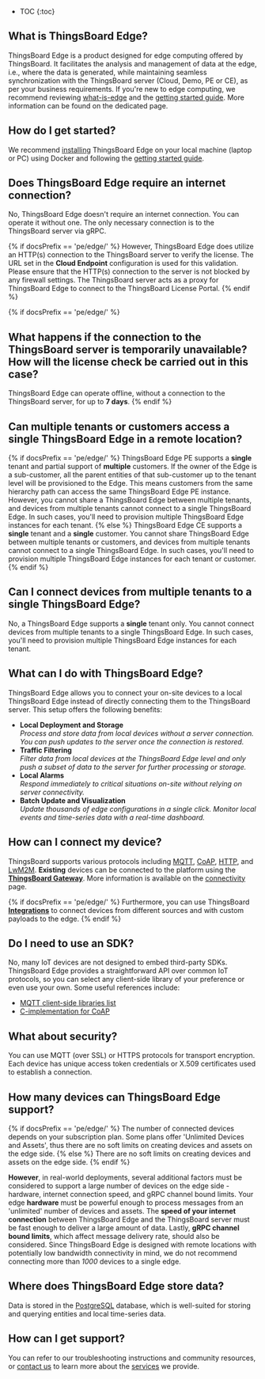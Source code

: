 * TOC
{:toc}


## What is ThingsBoard Edge?

ThingsBoard Edge is a product designed for edge computing offered by ThingsBoard. 
It facilitates the analysis and management of data at the edge, i.e., where the data is generated, while maintaining seamless synchronization with the ThingsBoard server (Cloud, Demo, PE or CE), as per your business requirements. 
If you're new to edge computing, we recommend reviewing [what-is-edge](/docs/{{docsPrefix}}getting-started-guides/what-is-edge/) and the [getting started guide](/docs/{{docsPrefix}}getting-started/). 
More information can be found on the dedicated page.

## How do I get started?

We recommend [installing](/docs/user-guide/install/{{docsPrefix}}installation-options/) ThingsBoard Edge on your local machine (laptop or PC) using Docker and following the [getting started guide](/docs/{{docsPrefix}}getting-started/).

## Does ThingsBoard Edge require an internet connection?

No, ThingsBoard Edge doesn't require an internet connection. 
You can operate it without one. 
The only necessary connection is to the ThingsBoard server via gRPC.

{% if docsPrefix == 'pe/edge/' %}
However, ThingsBoard Edge does utilize an HTTP(s) connection to the ThingsBoard server to verify the license. 
The URL set in the **Cloud Endpoint** configuration is used for this validation. 
Please ensure that the HTTP(s) connection to the server is not blocked by any firewall settings. 
The ThingsBoard server acts as a proxy for ThingsBoard Edge to connect to the ThingsBoard License Portal.
{% endif %}

{% if docsPrefix == 'pe/edge/' %}
## What happens if the connection to the ThingsBoard server is temporarily unavailable? How will the license check be carried out in this case?

ThingsBoard Edge can operate offline, without a connection to the ThingsBoard server, for up to **7 days**.
{% endif %}

## Can multiple tenants or customers access a single ThingsBoard Edge in a remote location?

{% if docsPrefix == 'pe/edge/' %}
ThingsBoard Edge PE supports a **single** tenant and partial support of **multiple** customers.
If the owner of the Edge is a sub-customer, all the parent entities of that sub-customer up to the tenant level will be provisioned to the Edge.
This means customers from the same hierarchy path can access the same ThingsBoard Edge PE instance.
However, you cannot share a ThingsBoard Edge between multiple tenants, and devices from multiple tenants cannot connect to a single ThingsBoard Edge.
In such cases, you'll need to provision multiple ThingsBoard Edge instances for each tenant.
{% else %}
ThingsBoard Edge CE supports a **single** tenant and a **single** customer.
You cannot share ThingsBoard Edge between multiple tenants or customers, and devices from multiple tenants cannot connect to a single ThingsBoard Edge.
In such cases, you'll need to provision multiple ThingsBoard Edge instances for each tenant or customer.
{% endif %}

## Can I connect devices from multiple tenants to a single ThingsBoard Edge?

No, a ThingsBoard Edge supports a **single** tenant only. 
You cannot connect devices from multiple tenants to a single ThingsBoard Edge. 
In such cases, you'll need to provision multiple ThingsBoard Edge instances for each tenant.

## What can I do with ThingsBoard Edge?

ThingsBoard Edge allows you to connect your on-site devices to a local ThingsBoard Edge instead of directly connecting them to the ThingsBoard server. 
This setup offers the following benefits:
- **Local Deployment and Storage**<br>
*Process and store data from local devices without a server connection. You can push updates to the server once the connection is restored.*
- **Traffic Filtering**<br>
*Filter data from local devices at the ThingsBoard Edge level and only push a subset of data to the server for further processing or storage.*
- **Local Alarms**<br>
*Respond immediately to critical situations on-site without relying on server connectivity.*
- **Batch Update and Visualization**<br>
*Update thousands of edge configurations in a single click. Monitor local events and time-series data with a real-time dashboard.*

## How can I connect my device?

ThingsBoard supports various protocols including
[MQTT](/docs/{{docsPrefix}}reference/mqtt-api), 
[CoAP](/docs/{{docsPrefix}}reference/coap-api), 
[HTTP](/docs/{{docsPrefix}}reference/http-api), and
[LwM2M](/docs/{{docsPrefix}}reference/lwm2m-api).
**Existing** devices can be connected to the platform using the **[ThingsBoard Gateway](/docs/iot-gateway/what-is-iot-gateway/)**.
More information is available on the [connectivity](/docs/{{docsPrefix}}reference/protocols/) page.

{% if docsPrefix == 'pe/edge/' %}
Furthermore, you can use ThingsBoard [**Integrations**](/docs/user-guide/integrations/) to connect devices from different sources and with custom payloads to the edge.
{% endif %}

## Do I need to use an SDK?

No, many IoT devices are not designed to embed third-party SDKs. 
ThingsBoard Edge provides a straightforward API over common IoT protocols, so you can select any client-side library of your preference or even use your own. 
Some useful references include:
 
 - [MQTT client-side libraries list](https://github.com/mqtt/mqtt.github.io/wiki/libraries) 
 - [C-implementation for CoAP](https://libcoap.net/)

## What about security?

You can use MQTT (over SSL) or HTTPS protocols for transport encryption. 
Each device has unique access token credentials or X.509 certificates used to establish a connection.

## How many devices can ThingsBoard Edge support?

{% if docsPrefix == 'pe/edge/' %}
The number of connected devices depends on your subscription plan. 
Some plans offer 'Unlimited Devices and Assets', thus there are no soft limits on creating devices and assets on the edge side.
{% else %}
There are no soft limits on creating devices and assets on the edge side.
{% endif %}

**However**, in real-world deployments, several additional factors must be considered to support a large number of devices on the edge side - hardware, internet connection speed, and gRPC channel bound limits. 
Your edge **hardware** must be powerful enough to process messages from an 'unlimited' number of devices and assets. 
The **speed of your internet connection** between ThingsBoard Edge and the ThingsBoard server must be fast enough to deliver a large amount of data. 
Lastly, **gRPC channel bound limits**, which affect message delivery rate, should also be considered. 
Since ThingsBoard Edge is designed with remote locations with potentially low bandwidth connectivity in mind, we do not recommend connecting more than *1000* devices to a single edge.
  
## Where does ThingsBoard Edge store data?

Data is stored in the [PostgreSQL](https://www.postgresql.org/) database, which is well-suited for storing and querying entities and local time-series data.

## How can I get support?

You can refer to our troubleshooting instructions and community resources, or [contact us](/docs/contact-us) to learn more about the [services](/docs/services/) we provide.